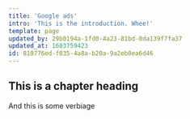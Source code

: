 ```yaml
---
title: 'Google ads'
intro: 'This is the introduction. Whee!'
template: page
updated_by: 29b0194a-1fd0-4a23-81bd-0da139f7fa37
updated_at: 1603759423
id: 810776ed-f035-4a8a-b20a-9a2eb0ea6d46
---
```

## This is a chapter heading
And this is some verbiage